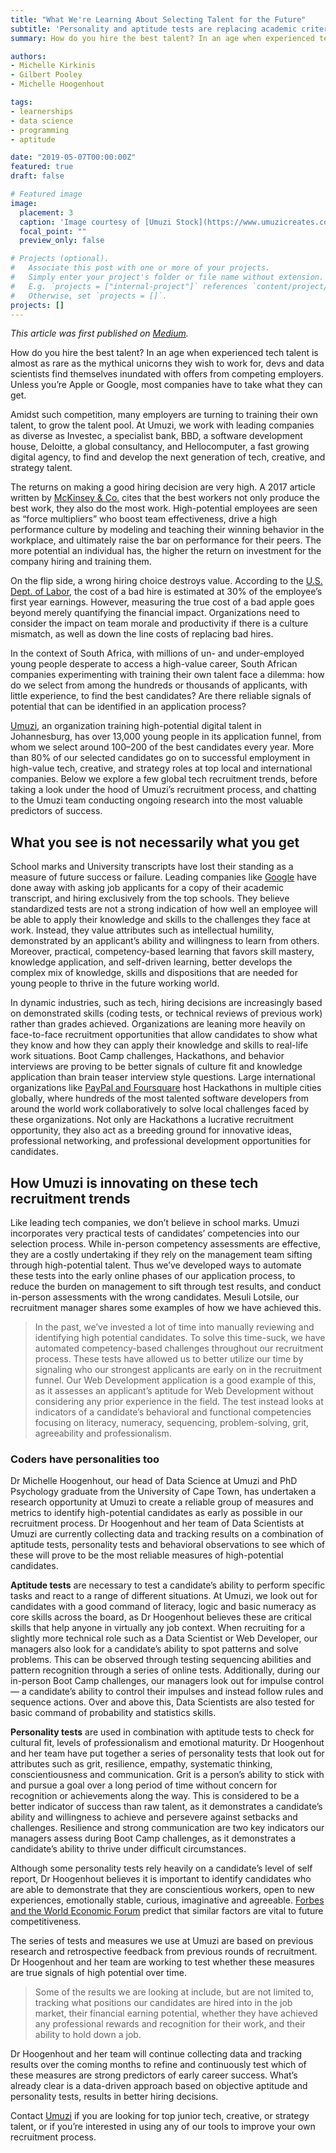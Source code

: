```yaml
---
title: "What We're Learning About Selecting Talent for the Future"
subtitle: 'Personality and aptitude tests are replacing academic criteria in hiring decisions'
summary: How do you hire the best talent? In an age when experienced tech talent is almost as rare as the mythical unicorns they wish to work for, devs and data scientists find themselves inundated with offers from competing employers. Unless you’re Apple or Google, most companies have to take what they can get. In dynamic industries, such as tech, hiring decisions are increasingly based on demonstrated skills (coding tests, or technical reviews of previous work) rather than grades achieved. Like leading tech companies, we don’t believe in school marks. Umuzi incorporates very practical tests of candidates’ competencies into our selection process.

authors:
- Michelle Kirkinis
- Gilbert Pooley
- Michelle Hoogenhout

tags:
- learnerships
- data science
- programming
- aptitude

date: "2019-05-07T00:00:00Z"
featured: true
draft: false

# Featured image
image:
  placement: 3
  caption: 'Image courtesy of [Umuzi Stock](https://www.umuzicreates.com/stock-1)'
  focal_point: ""
  preview_only: false

# Projects (optional).
#   Associate this post with one or more of your projects.
#   Simply enter your project's folder or file name without extension.
#   E.g. `projects = ["internal-project"]` references `content/project/deep-learning/index.md`.
#   Otherwise, set `projects = []`.
projects: []
---
```


*This article was first published on [Medium](https://medium.com/@Umuzi/what-were-learning-about-selecting-talent-for-the-future-f8f9f5a42556).*

How do you hire the best talent? In an age when experienced tech talent is almost as rare as the mythical unicorns they wish to work for, devs and data scientists find themselves inundated with offers from competing employers. Unless you’re Apple or Google, most companies have to take what they can get.

Amidst such competition, many employers are turning to training their own talent, to grow the talent pool. At Umuzi, we work with leading companies as diverse as Investec, a specialist bank, BBD, a software development house, Deloitte, a global consultancy, and Hellocomputer, a fast growing digital agency, to find and develop the next generation of tech, creative, and strategy talent.

The returns on making a good hiring decision are very high. A 2017 article written by [McKinsey & Co.](https://www.mckinsey.com/business-functions/organization/our-insights/attracting-and-retaining-the-right-talent) cites that the best workers not only produce the best work, they also do the most work. High-potential employees are seen as “force multipliers” who boost team effectiveness, drive a high performance culture by modeling and teaching their winning behavior in the workplace, and ultimately raise the bar on performance for their peers. The more potential an individual has, the higher the return on investment for the company hiring and training them.

On the flip side, a wrong hiring choice destroys value. According to the [U.S. Dept. of Labor](https://www.forbes.com/sites/falonfatemi/2016/09/28/the-true-cost-of-a-bad-hire-its-more-than-you-think/#580b7d4a4aa4), the cost of a bad hire is estimated at 30% of the employee’s first year earnings. However, measuring the true cost of a bad apple goes beyond merely quantifying the financial impact. Organizations need to consider the impact on team morale and productivity if there is a culture mismatch, as well as down the line costs of replacing bad hires.

In the context of South Africa, with millions of un- and under-employed young people desperate to access a high-value career, South African companies experimenting with training their own talent face a dilemma: how do we select from among the hundreds or thousands of applicants, with little experience, to find the best candidates? Are there reliable signals of potential that can be identified in an application process?

[Umuzi](https://www.umuzi.org/), an organization training high-potential digital talent in Johannesburg, has over 13,000 young people in its application funnel, from whom we select around 100–200 of the best candidates every year. More than 80% of our selected candidates go on to successful employment in high-value tech, creative, and strategy roles at top local and international companies. Below we explore a few global tech recruitment trends, before taking a look under the hood of Umuzi’s recruitment process, and chatting to the Umuzi team conducting ongoing research into the most valuable predictors of success.


## What you see is not necessarily what you get

School marks and University transcripts have lost their standing as a measure of future success or failure. Leading companies like [Google](https://qz.com/180247/why-google-doesnt-care-about-hiring-top-college-graduates/) have done away with asking job applicants for a copy of their academic transcript, and hiring exclusively from the top schools. They believe standardized tests are not a strong indication of how well an employee will be able to apply their knowledge and skills to the challenges they face at work. Instead, they value attributes such as intellectual humility, demonstrated by an applicant’s ability and willingness to learn from others. Moreover, practical, competency-based learning that favors skill mastery, knowledge application, and self-driven learning, better develops the complex mix of knowledge, skills and dispositions that are needed for young people to thrive in the future working world.

In dynamic industries, such as tech, hiring decisions are increasingly based on demonstrated skills (coding tests, or technical reviews of previous work) rather than grades achieved. Organizations are leaning more heavily on face-to-face recruitment opportunities that allow candidates to show what they know and how they can apply their knowledge and skills to real-life work situations. Boot Camp challenges, Hackathons, and behavior interviews are proving to be better signals of culture fit and knowledge application than brain teaser interview style questions. Large international organizations like [PayPal and Foursquare](https://dzone.com/articles/hackathon-projects-by-big-companies-foursqueare-pa) host Hackathons in multiple cities globally, where hundreds of the most talented software developers from around the world work collaboratively to solve local challenges faced by these organizations. Not only are Hackathons a lucrative recruitment opportunity, they also act as a breeding ground for innovative ideas, professional networking, and professional development opportunities for candidates.

## How Umuzi is innovating on these tech recruitment trends

Like leading tech companies, we don’t believe in school marks. Umuzi incorporates very practical tests of candidates’ competencies into our selection process. While in-person competency assessments are effective, they are a costly undertaking if they rely on the management team sifting through high-potential talent. Thus we’ve developed ways to automate these tests into the early online phases of our application process, to reduce the burden on management to sift through test results, and conduct in-person assessments with the wrong candidates. Mesuli Lotsile, our recruitment manager shares some examples of how we have achieved this.

> In the past, we’ve invested a lot of time into manually reviewing and identifying high potential candidates. To solve this time-suck, we have automated competency-based challenges throughout our recruitment process. These tests have allowed us to better utilize our time by signaling who our strongest applicants are early on in the recruitment funnel. Our Web Development application is a good example of this, as it assesses an applicant’s aptitude for Web Development without considering any prior experience in the field. The test instead looks at indicators of a candidate’s behavioral and functional competencies focusing on literacy, numeracy, sequencing, problem-solving, grit, agreeability and professionalism.

### Coders have personalities too

Dr Michelle Hoogenhout, our head of Data Science at Umuzi and PhD Psychology graduate from the University of Cape Town, has undertaken a research opportunity at Umuzi to create a reliable group of measures and metrics to identify high-potential candidates as early as possible in our recruitment process. Dr Hoogenhout and her team of Data Scientists at Umuzi are currently collecting data and tracking results on a combination of aptitude tests, personality tests and behavioral observations to see which of these will prove to be the most reliable measures of high-potential candidates.

**Aptitude tests** are necessary to test a candidate’s ability to perform specific tasks and react to a range of different situations. At Umuzi, we look out for candidates with a good command of literacy, logic and basic numeracy as core skills across the board, as Dr Hoogenhout believes these are critical skills that help anyone in virtually any job context. When recruiting for a slightly more technical role such as a Data Scientist or Web Developer, our managers also look for a candidate’s ability to spot patterns and solve problems. This can be observed through testing sequencing abilities and pattern recognition through a series of online tests. Additionally, during our in-person Boot Camp challenges, our managers look out for impulse control — a candidate’s ability to control their impulses and instead follow rules and sequence actions. Over and above this, Data Scientists are also tested for basic command of probability and statistics skills.

**Personality tests** are used in combination with aptitude tests to check for cultural fit, levels of professionalism and emotional maturity. Dr Hoogenhout and her team have put together a series of personality tests that look out for attributes such as grit, resilience, empathy, systematic thinking, conscientiousness and communication. Grit is a person’s ability to stick with and pursue a goal over a long period of time without concern for recognition or achievements along the way. This is considered to be a better indicator of success than raw talent, as it demonstrates a candidate’s ability and willingness to achieve and persevere against setbacks and challenges. Resilience and strong communication are two key indicators our managers assess during Boot Camp challenges, as it demonstrates a candidate’s ability to thrive under difficult circumstances.

Although some personality tests rely heavily on a candidate’s level of self report, Dr Hoogenhout believes it is important to identify candidates who are able to demonstrate that they are conscientious workers, open to new experiences, emotionally stable, curious, imaginative and agreeable. [Forbes and the World Economic Forum](https://www.forbes.com/sites/ellevate/2018/08/06/the-skills-you-need-to-succeed-in-2020/#38fc183f288a) predict that similar factors are vital to future competitiveness.

The series of tests and measures we use at Umuzi are based on previous research and retrospective feedback from previous rounds of recruitment. Dr Hoogenhout and her team are working to test whether these measures are true signals of high potential over time.

> Some of the results we are looking at include, but are not limited to, tracking what positions our candidates are hired into in the job market, their financial earning potential, whether they have achieved any professional rewards and recognition for their work, and their ability to hold down a job.

Dr Hoogenhout and her team will continue collecting data and tracking results over the coming months to refine and continuously test which of these measures are strong predictors of early career success.
What’s already clear is a data-driven approach based on objective aptitude and personality tests, results in better hiring decisions.

Contact [Umuzi](https://www.umuzi.org/) if you are looking for top junior tech, creative, or strategy talent, or if you’re interested in using any of our tools to improve your own recruitment process.
